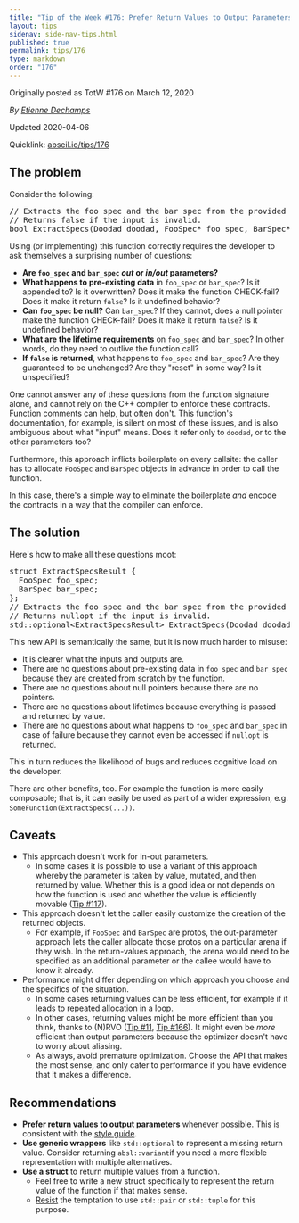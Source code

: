 ```yaml
---
title: "Tip of the Week #176: Prefer Return Values to Output Parameters"
layout: tips
sidenav: side-nav-tips.html
published: true
permalink: tips/176
type: markdown
order: "176"
---
```


Originally posted as TotW #176 on March 12, 2020

*By [Etienne Dechamps](mailto:edechamps@google.com)*

Updated 2020-04-06

Quicklink: [abseil.io/tips/176](https://abseil.io/tips/176)


## The problem

Consider the following:

<pre class="prettyprint lang-cpp bad-code">
// Extracts the foo spec and the bar spec from the provided doodad.
// Returns false if the input is invalid.
bool ExtractSpecs(Doodad doodad, FooSpec* foo_spec, BarSpec* bar_spec);
</pre>

Using (or implementing) this function correctly requires the developer to ask
themselves a surprising number of questions:

-   **Are `foo_spec` and `bar_spec` *out* or *in/out* parameters?**
-   **What happens to pre-existing data** in `foo_spec` or `bar_spec`? Is it
    appended to? Is it overwritten? Does it make the function CHECK-fail? Does
    it make it return `false`? Is it undefined behavior?
-   **Can `foo_spec` be null?** Can `bar_spec`? If they cannot, does a null
    pointer make the function CHECK-fail? Does it make it return `false`? Is it
    undefined behavior?
-   **What are the lifetime requirements** on `foo_spec` and `bar_spec`? In
    other words, do they need to outlive the function call?
-   **If `false` is returned**, what happens to `foo_spec` and `bar_spec`? Are
    they guaranteed to be unchanged? Are they "reset" in some way? Is it
    unspecified?

One cannot answer any of these questions from the function signature alone, and
cannot rely on the C++ compiler to enforce these contracts. Function comments
can help, but often don't. This function's documentation, for example, is silent
on most of these issues, and is also ambiguous about what "input" means. Does it
refer only to `doodad`, or to the other parameters too?

Furthermore, this approach inflicts boilerplate on every callsite: the caller
has to allocate `FooSpec` and `BarSpec` objects in advance in order to call the
function.

In this case, there's a simple way to eliminate the boilerplate *and* encode the
contracts in a way that the compiler can enforce.

## The solution

Here's how to make all these questions moot:

<pre class="prettyprint lang-cpp code">
struct ExtractSpecsResult {
  FooSpec foo_spec;
  BarSpec bar_spec;
};
// Extracts the foo spec and the bar spec from the provided doodad.
// Returns nullopt if the input is invalid.
std::optional&lt;ExtractSpecsResult&gt; ExtractSpecs(Doodad doodad);
</pre>

This new API is semantically the same, but it is now much harder to misuse:

-   It is clearer what the inputs and outputs are.
-   There are no questions about pre-existing data in `foo_spec` and `bar_spec`
    because they are created from scratch by the function.
-   There are no questions about null pointers because there are no pointers.
-   There are no questions about lifetimes because everything is passed and
    returned by value.
-   There are no questions about what happens to `foo_spec` and `bar_spec` in
    case of failure because they cannot even be accessed if `nullopt` is
    returned.

This in turn reduces the likelihood of bugs and reduces cognitive load on the
developer.

There are other benefits, too. For example the function is more easily
composable; that is, it can easily be used as part of a wider expression, e.g.
`SomeFunction(ExtractSpecs(...))`.

## Caveats

-   This approach doesn't work for in-out parameters.
    -   In some cases it is possible to use a variant of this approach whereby
        the parameter is taken by value, mutated, and then returned by value.
        Whether this is a good idea or not depends on how the function is used
        and whether the value is efficiently movable ([Tip #117](/tips/117)).
-   This approach doesn't let the caller easily customize the creation of the
    returned objects.
    -   For example, if `FooSpec` and `BarSpec` are protos, the out-parameter
        approach lets the caller allocate those protos on a particular arena if
        they wish. In the return-values approach, the arena would need to be
        specified as an additional parameter or the callee would have to know it
        already.
-   Performance might differ depending on which approach you choose and the
    specifics of the situation.
    -   In some cases returning values can be less efficient, for example if it
        leads to repeated allocation in a loop.
    -   In other cases, returning values might be more efficient than you think,
        thanks to (N)RVO ([Tip #11](/tips/11), [Tip #166](/tips/166)). It might
        even be *more* efficient than output parameters because the optimizer
        doesn't have to worry about aliasing.
    -   As always, avoid premature optimization. Choose the API that makes the
        most sense, and only cater to performance if you have evidence that it
        makes a difference.

## Recommendations

-   **Prefer return values to output parameters** whenever possible. This is
    consistent with the
    [style guide](https://google.github.io/styleguide/cppguide.html#Output_Parameters).
-   **Use generic wrappers** like `std::optional` to represent a missing return
    value. Consider returning `absl::variant`if you need a more flexible
    representation with multiple alternatives.
-   **Use a struct** to return multiple values from a function.
    -   Feel free to write a new struct specifically to represent the return
        value of the function if that makes sense.
    -   [Resist](https://google.github.io/styleguide/cppguide.html#Structs_vs._Tuples)
        the temptation to use `std::pair` or `std::tuple` for this purpose.
